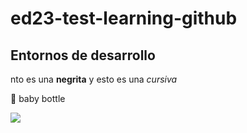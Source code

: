 # ed23-test-learning-github

## Entornos de desarrollo

nto es una **negrita** y esto es una _cursiva_

🍼 baby bottle

![]([https://sites.google.com/cuatrovientos.org/entornos-de-desarrollo/ed-ev01](https://imgs.search.brave.com/JMYabtMQ6Cwr4PqEGxG8ujgC1C_DU3JkyFOzlj8APec/rs:fit:860:0:0/g:ce/aHR0cHM6Ly9zdGF0/aWMud2lraWEubm9j/b29raWUubmV0L2hp/dGxlcnBhcm9keS9p/bWFnZXMvOC84Mi9T/dGV2ZV9vay5wbmcv/cmV2aXNpb24vbGF0/ZXN0L3NjYWxlLXRv/LXdpZHRoLWRvd24v/MTg1P2NiPTIwMTcx/MTI5MTAzOTMxJnBh/dGgtcHJlZml4PWVz)https://imgs.search.brave.com/JMYabtMQ6Cwr4PqEGxG8ujgC1C_DU3JkyFOzlj8APec/rs:fit:860:0:0/g:ce/aHR0cHM6Ly9zdGF0/aWMud2lraWEubm9j/b29raWUubmV0L2hp/dGxlcnBhcm9keS9p/bWFnZXMvOC84Mi9T/dGV2ZV9vay5wbmcv/cmV2aXNpb24vbGF0/ZXN0L3NjYWxlLXRv/LXdpZHRoLWRvd24v/MTg1P2NiPTIwMTcx/MTI5MTAzOTMxJnBh/dGgtcHJlZml4PWVz)
